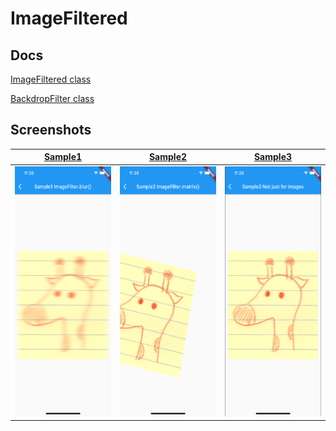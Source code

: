 # ImageFiltered

## Docs

[ImageFiltered class](https://api.flutter.dev/flutter/widgets/ImageFiltered-class.html)

[BackdropFilter class](https://api.flutter.dev/flutter/widgets/BackdropFilter-class.html)

## Screenshots

|[Sample1](lib/pages/sample1.dart)|[Sample2](lib/pages/sample2.dart)|[Sample3](lib/pages/sample3.dart)|
|:-:|:-:|:-:|
|<img src="./screenshots/sample1.png" height="400" alt="Screenshot"/>|<img src="./screenshots/sample2.png" height="400" alt="Screenshot"/>|<img src="./screenshots/sample3.png" height="400" alt="Screenshot"/>|
